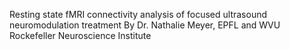 Resting state fMRI connectivity analysis of focused ultrasound neuromodulation treatment
By Dr. Nathalie Meyer, EPFL and WVU Rockefeller Neuroscience Institute

